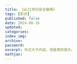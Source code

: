 ```yaml
---
title: 《从21世纪安全撤离》
tags: [影评]
published: false
date: 2024-08-16
updated:
categories:
index_img:
archive:
password:
excerpt: 形式大于内容，但是真的很大。
mathjax:
---
```

